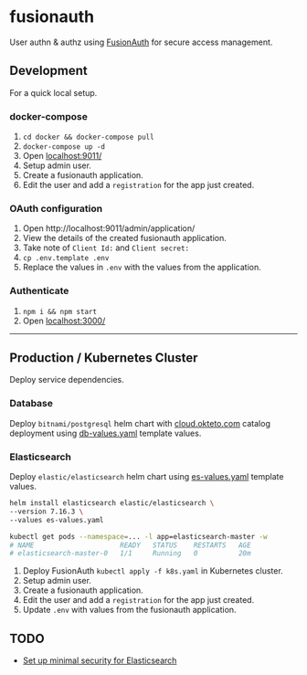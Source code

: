 # fusionauth

User authn & authz using [FusionAuth](https://fusionauth.io/) for secure access management.

## Development

For a quick local setup.

### docker-compose

1. `cd docker && docker-compose pull`
1. `docker-compose up -d`
1. Open [localhost:9011/](http://localhost:9011/)
1. Setup admin user.
1. Create a fusionauth application.
1. Edit the user and add a `registration` for the app just created.

### OAuth configuration

1. Open http://localhost:9011/admin/application/
1. View the details of the created fusionauth application.
1. Take note of `Client Id:` and `Client secret:`
1. `cp .env.template .env`
1. Replace the values in `.env` with the values from the application.

### Authenticate

1. `npm i && npm start`
1. Open [localhost:3000/](http://localhost:3000/)

---

## Production / Kubernetes Cluster

Deploy service dependencies.

### Database


Deploy `bitnami/postgresql` helm chart with [cloud.okteto.com](https://cloud.okteto.com) catalog deployment using [db-values.yaml](db-values.yaml) template values.

### Elasticsearch

Deploy `elastic/elasticsearch` helm chart using [es-values.yaml](es-values.yaml) template values.

```sh
helm install elasticsearch elastic/elasticsearch \
--version 7.16.3 \
--values es-values.yaml

kubectl get pods --namespace=... -l app=elasticsearch-master -w
# NAME                     READY   STATUS    RESTARTS   AGE
# elasticsearch-master-0   1/1     Running   0          20m
```


1. Deploy FusionAuth `kubectl apply -f k8s.yaml` in Kubernetes cluster.
1. Setup admin user.
1. Create a fusionauth application.
1. Edit the user and add a `registration` for the app just created.
2. Update `.env` with values from the fusionauth application.

## TODO

- [Set up minimal security for Elasticsearch](https://www.elastic.co/guide/en/elasticsearch/reference/7.16/security-minimal-setup.html)
